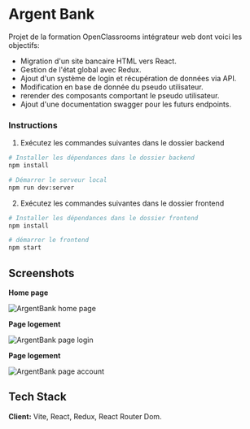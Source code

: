 # Argent Bank

Projet de la formation OpenClassrooms intégrateur web dont voici les objectifs:

- Migration d'un site bancaire HTML vers React.
- Gestion de l'état global avec Redux.
- Ajout d'un système de login et récupération de données via API.
- Modification en base de donnée du pseudo utilisateur.
- rerender des composants comportant le pseudo utilisateur.
- Ajout d'une documentation swagger pour les futurs endpoints.

### Instructions

1. Exécutez les commandes suivantes dans le dossier backend

```bash
# Installer les dépendances dans le dossier backend
npm install

# Démarrer le serveur local
npm run dev:server

```

2. Exécutez les commandes suivantes dans le dossier frontend

```bash
# Installer les dépendances dans le dossier frontend
npm install

# démarrer le frontend
npm start
```

## Screenshots

**Home page**

![ArgentBank home page](https://github.com/Yelhie/xi5ftcai605u/blob/master/img/argentbank_24140917.jpg)

**Page logement**

![ArgentBank page login](https://github.com/Yelhie/xi5ftcai605u/blob/master/img/argentbank_2420140801.jpg)

**Page logement**

![ArgentBank page account](https://github.com/Yelhie/xi5ftcai605u/blob/master/img/argentbank_24140719.jpg)

## Tech Stack

**Client:** Vite, React, Redux, React Router Dom.
